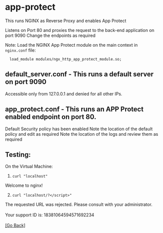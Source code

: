 # app-protect

This runs NGINX as Reverse Proxy and enables App Protect

Listens on Port 80 and proxies the request to the back-end application on port 9090
Change the endpoints as required

Note:
Load the NGINX App Protect module on the main context in `nginx.conf` file:

      load_module modules/ngx_http_app_protect_module.so;


## default_server.conf - This runs a default server on port 9090
  Accessible only from 127.0.0.1 and denied for all other IPs. 

## app_protect.conf - This runs an APP Protect enabled endpoint on port 80.
  Default Security policy has been enabled
  Note the location of the default policy and edit as required
  Note the location of the logs and review them as required


## Testing:

On the Virtual Machine:
1. `curl "localhost"`

Welcome to nginx!

  
2. `curl "localhost/?</script>"`
<html><head><title>Request Rejected</title></head><body>The requested URL was rejected. Please consult with your administrator.<br><br>Your support ID is: 18381064594571692234<br><br><a href='javascript:history.back();'>[Go Back]</a></body></html>

